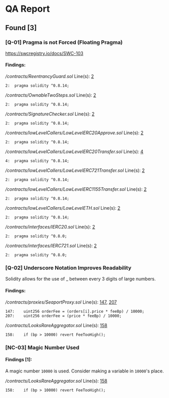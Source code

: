 # QA Report
## Found [3]

### [Q-01] Pragma is not Forced (Floating Pragma)

https://swcregistry.io/docs/SWC-103

#### Findings:

*/contracts/ReentrancyGuard.sol*
Line(s): [2](https://github.com/code-423n4/2022-11-looksrare/blob/main/contracts/ReentrancyGuard.sol#L2)
```solidity
2:	pragma solidity ^0.8.14;
```

*/contracts/OwnableTwoSteps.sol*
Line(s): [2](https://github.com/code-423n4/2022-11-looksrare/blob/main/contracts/OwnableTwoSteps.sol#L2)
```solidity
2:	pragma solidity ^0.8.14;
```

*/contracts/SignatureChecker.sol*
Line(s): [2](https://github.com/code-423n4/2022-11-looksrare/blob/main/contracts/SignatureChecker.sol#L2)
```solidity
2:	pragma solidity ^0.8.14;
```

*/contracts/lowLevelCallers/LowLevelERC20Approve.sol*
Line(s): [2](https://github.com/code-423n4/2022-11-looksrare/blob/main/contracts/lowLevelCallers/LowLevelERC20Approve.sol#L2)
```solidity
2:	pragma solidity ^0.8.14;
```

*/contracts/lowLevelCallers/LowLevelERC20Transfer.sol*
Line(s): [4](https://github.com/code-423n4/2022-11-looksrare/blob/main/contracts/lowLevelCallers/LowLevelERC20Transfer.sol#L4)
```solidity
4:	pragma solidity ^0.8.14;
```

*/contracts/lowLevelCallers/LowLevelERC721Transfer.sol*
Line(s): [2](https://github.com/code-423n4/2022-11-looksrare/blob/main/contracts/lowLevelCallers/LowLevelERC721Transfer.sol#L2)
```solidity
2:	pragma solidity ^0.8.14;
```

*/contracts/lowLevelCallers/LowLevelERC1155Transfer.sol*
Line(s): [2](https://github.com/code-423n4/2022-11-looksrare/blob/main/contracts/lowLevelCallers/LowLevelERC1155Transfer.sol#L2)
```solidity
2:	pragma solidity ^0.8.14;
```

*/contracts/lowLevelCallers/LowLevelETH.sol*
Line(s): [2](https://github.com/code-423n4/2022-11-looksrare/blob/main/contracts/lowLevelCallers/LowLevelETH.sol#L2)
```solidity
2:	pragma solidity ^0.8.14;
```

*/contracts/interfaces/IERC20.sol*
Line(s): [2](https://github.com/code-423n4/2022-11-looksrare/blob/main/contracts/interfaces/IERC20.sol#L2)
```solidity
2:	pragma solidity ^0.8.0;
```

*/contracts/interfaces/IERC721.sol*
Line(s): [2](https://github.com/code-423n4/2022-11-looksrare/blob/main/contracts/interfaces/IERC721.sol#L2)
```solidity
2:	pragma solidity ^0.8.0;
```

### [Q-02] Underscore Notation Improves Readability

Solidity allows for the use of _ between every 3 digits of large numbers.

#### Findings:

*/contracts/proxies/SeaportProxy.sol*
Line(s): [147](https://github.com/code-423n4/2022-11-looksrare/blob/main/contracts/proxies/SeaportProxy.sol#L147), [207](https://github.com/code-423n4/2022-11-looksrare/blob/main/contracts/proxies/SeaportProxy.sol#L207)
```solidity
147:	uint256 orderFee = (orders[i].price * feeBp) / 10000;
207:	uint256 orderFee = (price * feeBp) / 10000;
```

*/contracts/LooksRareAggregator.sol*
Line(s): [158](https://github.com/code-423n4/2022-11-looksrare/blob/main/contracts/LooksRareAggregator.sol#L158)
```solidity
158:	if (bp > 10000) revert FeeTooHigh();
```

### [NC-03] Magic Number Used

#### Findings [1]:

A magic number `10000` is used. Consider making a variable in `10000`'s place.

*/contracts/LooksRareAggregator.sol*
Line(s): [158](https://github.com/code-423n4/2022-11-looksrare/blob/main/contracts/LooksRareAggregator.sol#L158)
```solidity
158:	if (bp > 10000) revert FeeTooHigh();
```